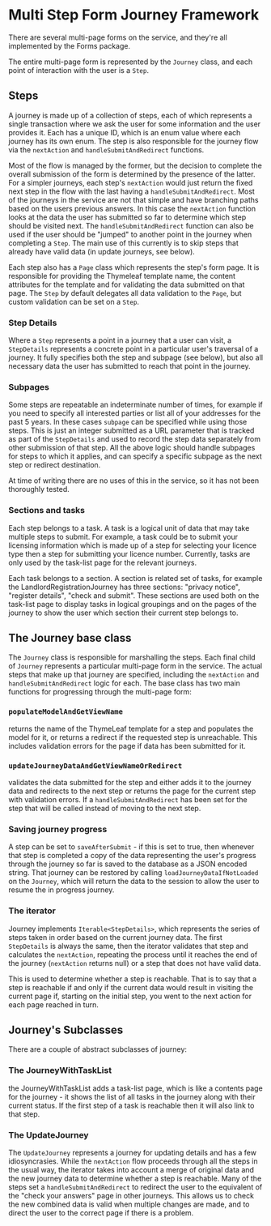# Multi Step Form Journey Framework

There are several multi-page forms on the service, and they're all implemented by the Forms package.

The entire multi-page form is represented by the `Journey` class, and each point of interaction with the user is a 
`Step`.

## Steps
A journey is made up of a collection of steps, each of which represents a single transaction where we ask the user for
some information and the user provides it. Each has a unique ID, which is an enum value where each journey has its own 
enum. The step is also responsible for the journey flow via the `nextAction` and `handleSubmitAndRedirect` functions. 

Most of the flow is managed by the former, but the decision to complete the overall submission of the form is determined
by the presence of the latter. For a simpler journeys, each step's `nextAction` would just return the fixed next step in
the flow with the last having a `handleSubmitAndRedirect`.
Most of the journeys in the service are not that simple and have branching paths based on the users previous answers. 
In this case the `nextAction` function looks at the data the user has submitted so far to determine which step should be
visited next.
The `handleSubmitAndRedirect` function can also be used if the user should be "jumped" to another point in the journey
when completing a `Step`. The main use of this currently is to skip steps that already have valid data (in update 
journeys, see below). 

Each step also has a `Page` class which represents the step's form page. It is responsible for providing the Thymeleaf 
template name, the content attributes for the template and for validating the data submitted on that page. 
The `Step` by default delegates all data validation to the `Page`, but custom validation can be set on a `Step`.

### Step Details
Where a `Step` represents a point in a journey that a user can visit, a `StepDetails` represents a concrete point in a
particular user's traversal of a journey.
It fully specifies both the step and subpage (see below), but also all necessary data the user has submitted to reach 
that point in the journey.

### Subpages
Some steps are repeatable an indeterminate number of times, for example if you need to specify all interested parties
or list all of your addresses for the past 5 years. In these cases `subpage` can be specified while using those steps.
This is just an integer submitted as a URL parameter that is tracked as part of the `StepDetails` and used to record the
step data separately from other submission of that step. All the above logic should handle subpages for steps to which 
it applies, and can specify a specific subpage as the next step or redirect destination.

At time of writing there are no uses of this in the service, so it has not been thoroughly tested.

### Sections and tasks
Each step belongs to a task. A task is a logical unit of data that may take multiple steps to submit. For example, a
task could be to submit your licensing information which is made up of a step for selecting your licence type then a
step for submitting your licence number. Currently, tasks are only used by the task-list page for the relevant journeys.

Each task belongs to a section. A section is related set of tasks, for example the LandlordRegistrationJourney has three
sections: "privacy notice", "register details", "check and submit". These sections are used both on the task-list page
to display tasks in logical groupings and on the pages of the journey to show the user which section their current step
belongs to.

## The Journey base class
The `Journey` class is responsible for marshalling the steps. 
Each final child of `Journey` represents a particular multi-page form in the service. The actual steps that make up that
journey are specified, including the `nextAction` and `handleSubmitAndRedirect` logic for each.
The base class has two main functions for progressing through the multi-page form:

### `populateModelAndGetViewName`
returns the name of the ThymeLeaf template for a step and populates the model for it, or returns a 
redirect if the requested step is unreachable. This includes validation errors for the page if data has been submitted
for it.

### `updateJourneyDataAndGetViewNameOrRedirect`
validates the data submitted for the step and either adds it to the journey data and redirects to the next step or
returns the page for the current step with validation errors. If a `handleSubmitAndRedirect` has been set for the step
that will be called instead of moving to the next step.

### Saving journey progress
A step can be set to `saveAfterSubmit` - if this is set to true, then whenever that step is completed a copy of the
data representing the user's progress through the journey so far is saved to the database as a JSON encoded string. 
That journey can be restored by calling `loadJourneyDataIfNotLoaded` on the `Journey`, which will return the data to the
session to allow the user to resume the in progress journey.

### The iterator
Journey implements `Iterable<StepDetails>`, which represents the series of steps taken in order based on the current
journey data. The first `StepDetails` is always the same, then the iterator validates that step and calculates the 
`nextAction`, repeating the process until it reaches the end of the journey (`nextAction` returns null) or a step that 
does not have valid data. 

This is used to determine whether a step is reachable. That is to say that a step is reachable if and only if the 
current data would result in visiting the current page if, starting on the initial step, you went to the next action for
each page reached in turn.

## Journey's Subclasses
There are a couple of abstract subclasses of journey:

### The JourneyWithTaskList
the JourneyWithTaskList adds a task-list page, which is like
a contents page for the journey - it shows the list of all tasks in the journey along with their current status. If the
first step of a task is reachable then it will also link to that step.

### The UpdateJourney
The `UpdateJourney` represents a journey for updating details and has a few idiosyncrasies. While the `nextAction` flow
proceeds through all the steps in the usual way, the iterator takes into account a merge of original data and the
new journey data to determine whether a step is reachable. Many of the steps set a `handleSubmitAndRedirect` to redirect
the user to the equivalent of the "check your answers" page in other journeys. This allows us to check the new combined 
data is valid when multiple changes are made, and to direct the user to the correct page if there is a problem. 
